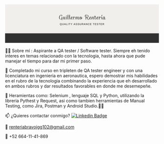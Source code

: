 ![Banner](Banner_QA_tester.png)

👨‍💻 Sobre mí :
Aspirante a QA tester / Software tester. Siempre eh tenido interes en temas relacionado con la tecnologia, hasta ahora que pude manejar el tiempo para dar mi primer paso.

🔭 Completado mi curso en tripleten de QA tester engineer y con una licenciatura en ingenieria en aeronautica, espero demostrar mis habilidades en el rubro de la tecnologia combinando la experiencia que eh desarrollado en ambos rubros y dar resultados favorables en donde me desemepeñe.

🌱 Heramientas como: Selenium , lenguaje SQL y Python, utilizando la libreria Pythest y Request, asi como tambien herramientas de Manual Testing, como Jira, Postman y Android Studio.🧑‍💻

📫 ¿Quieres contactar conmigo? [![Linkedin Badge](https://img.shields.io/badge/-JGRB-blue?style=flat&logo=Linkedin&logoColor=white)](https://www.linkedin.com/in/jose-guillermo-renteria-bravo-b37b9b208/)

📧 renteriabravojgg102@gmail.com

📱 +52 664-11-41-869

